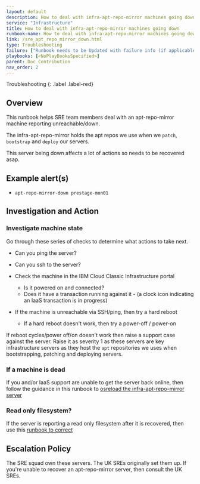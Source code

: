 ```yaml
---
layout: default
description: How to deal with infra-apt-repo-mirror machines going down
service: "Infrastructure"
title: How to deal with infra-apt-repo-mirror machines going down
runbook-name: How to deal with infra-apt-repo-mirror machines going down
link: /sre_apt_repo_mirror_down.html
type: Troubleshooting
failure: ["Runbook needs to be Updated with failure info (if applicable)"]
playbooks: [<NoPlayBooksSpecified>]
parent: Doc Contribution
nav_order: 2
---
```


Troubleshooting
{: .label .label-red}

## Overview

This runbook helps SRE team members deal with an apt-repo-mirror machine reporting unreachable/down.

The infra-apt-repo-mirror holds the apt repos we use when we `patch`, `bootstrap` and `deploy` our servers.

This server being down affects a lot of actions so needs to be recovered asap.

## Example alert(s)

- `apt-repo-mirror-down prestage-mon01` 

## Investigation and Action

### Investigate machine state

Go through these series of checks to determine what actions to take next.

- Can you ping the server?

- Can you ssh to the server?

- Check the machine in the IBM Cloud Classic Infrastructure portal
  - Is it powered on and connected?
  - Does it have a transaction running against it - (a clock icon indicating an IaaS transaction is in progress)

- If the machine is unreachable via SSH/ping, then try a hard reboot
  - If a hard reboot doesn't work, then try a power-off / power-on

If reboot cycles/power off/on doesn't work then raise a support case against the server.  Raise it as severity 1 as these servers are key infrastructure servers as they host the `apt` repositories we uses when bootstrapping, patching and deploying servers.

### If a machine is dead

If you and/or IaaS support are unable to get the server back online, then follow the guidance in this runbook to [osreload the infra-apt-repo-mirror server](./reloading_apt_repo_mirror_server.html)

### Read only filesystem?

If the server is reporting a read only filesystem after it is recovered, then use this [runbook to correct](./recover_read_only_fs.html)

## Escalation Policy

The SRE squad own these servers.  The UK SREs originally set them up. If you're unable to recover an apt-repo-mirror server, then consult the UK SREs.